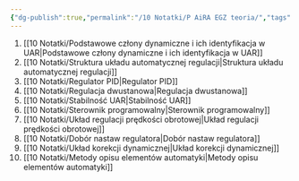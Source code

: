 ```yaml
---
{"dg-publish":true,"permalink":"/10 Notatki/P AiRA EGZ teoria/","tags":["gardenEntry"]}
---
```


1. [[10 Notatki/Podstawowe człony dynamiczne i ich identyfikacja w UAR\|Podstawowe człony dynamiczne i ich identyfikacja w UAR]]
2. [[10 Notatki/Struktura układu automatycznej regulacji\|Struktura układu automatycznej regulacji]]
3. [[10 Notatki/Regulator PID\|Regulator PID]]
4. [[10 Notatki/Regulacja dwustanowa\|Regulacja dwustanowa]]
5. [[10 Notatki/Stabilność UAR\|Stabilność UAR]]
6. [[10 Notatki/Sterownik programowalny\|Sterownik programowalny]]
7. [[10 Notatki/Układ regulacji prędkości obrotowej\|Układ regulacji prędkości obrotowej]]
8. [[10 Notatki/Dobór nastaw regulatora\|Dobór nastaw regulatora]]
9. [[10 Notatki/Układ korekcji dynamicznej\|Układ korekcji dynamicznej]]
10. [[10 Notatki/Metody opisu elementów automatyki\|Metody opisu elementów automatyki]]